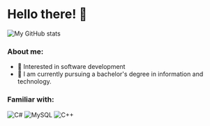 
# Hello there! 👋

![My GitHub stats](https://github-readme-stats.vercel.app/api?username=SK68-ph&count_private=true&show_icons=true&theme=tokyonight)


<h3> About me: </h3>

- 🌱 Interested in software development
- 🔭 I am currently pursuing a bachelor's degree in information and technology.


 ### Familiar with:
 ![C#](https://img.shields.io/badge/c%23-%23239120.svg?style=for-the-badge&logo=c-sharp&logoColor=white)
 ![MySQL](https://img.shields.io/badge/mysql-%2300f.svg?style=for-the-badge&logo=mysql&logoColor=white)
 ![C++](https://img.shields.io/badge/C%2B%2B-00599C?style=for-the-badge&logo=c%2B%2B&logoColor=white)
